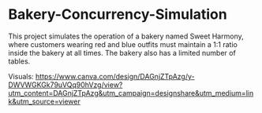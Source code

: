 # Bakery-Concurrency-Simulation
This project simulates the operation of a bakery named Sweet Harmony, where customers wearing red and blue outfits must maintain a 1:1 ratio inside the bakery at all times. The bakery also has a limited number of tables.

Visuals: https://www.canva.com/design/DAGnjZTpAzg/y-DWVWGKGk79uVQq90hVzg/view?utm_content=DAGnjZTpAzg&utm_campaign=designshare&utm_medium=link&utm_source=viewer
